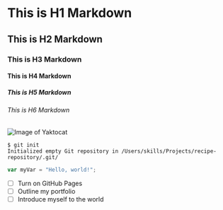 # This is H1 Markdown
## This is H2 Markdown
### This is H3 Markdown
#### This is H4 Markdown
##### This is H5 Markdown
###### This is H6 Markdown

![Image of Yaktocat](https://octodex.github.com/images/yaktocat.png)

```
$ git init
Initialized empty Git repository in /Users/skills/Projects/recipe-repository/.git/
```

``` javascript
var myVar = "Hello, world!";
```

- [ ] Turn on GitHub Pages
- [ ] Outline my portfolio
- [ ] Introduce myself to the world
